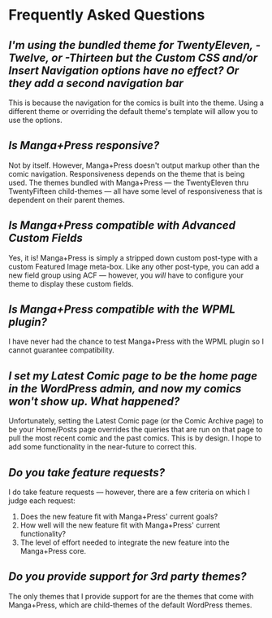 # Frequently Asked Questions

## _I'm using the bundled theme for TwentyEleven, -Twelve, or -Thirteen but the Custom CSS and/or Insert Navigation options have no effect? Or they add a second navigation bar_

This is because the navigation for the comics is built into the theme. Using a different theme or overriding the default theme's template will allow you to use the options.

## _Is Manga+Press responsive?_

Not by itself. However, Manga+Press doesn't output markup other than the comic navigation. Responsiveness depends on the theme that is being used. The themes bundled with Manga+Press — the TwentyEleven thru TwentyFifteen child-themes — all have some level of responsiveness that is dependent on their parent themes.

## _Is Manga+Press compatible with Advanced Custom Fields_

Yes, it is! Manga+Press is simply a stripped down custom post-type with a custom Featured Image meta-box. Like any other post-type, you can add a new field group using ACF — however, you _will_ have to configure your theme to display these custom fields.

## _Is Manga+Press compatible with the WPML plugin?_

I have never had the chance to test Manga+Press with the WPML plugin so I cannot guarantee compatibility.

## _I set my Latest Comic page to be the home page in the WordPress admin, and now my comics won't show up. What happened?_

Unfortunately, setting the Latest Comic page (or the Comic Archive page) to be your Home/Posts page overrides the queries that are
run on that page to pull the most recent comic and the past comics. This is by design. I hope to add some functionality in the near-future to correct this.

## _Do you take feature requests?_

I do take feature requests — however, there are a few criteria on which I judge each request:

1. Does the new feature fit with Manga+Press' current goals?
2. How well will the new feature fit with Manga+Press' current functionality?
3. The level of effort needed to integrate the new feature into the Manga+Press core.

## _Do you provide support for 3rd party themes?_

The only themes that I provide support for are the themes that come with Manga+Press, which are child-themes of the default WordPress themes.

